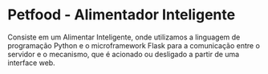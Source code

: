 # Petfood - Alimentador Inteligente
Consiste em um Alimentar Inteligente, onde utilizamos a linguagem de programação Python e o microframework Flask para a comunicação entre o servidor e o mecanismo, que é acionado ou desligado a partir de uma interface web.
